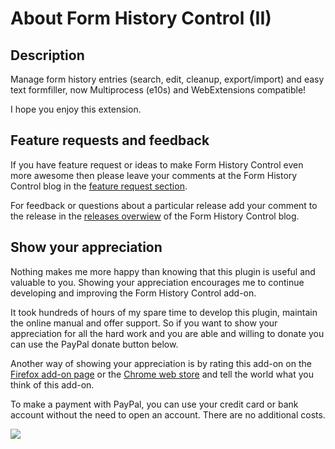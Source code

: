 # About Form History Control (II)

## Description
Manage form history entries (search, edit, cleanup, export/import) and easy text formfiller, now Multiprocess (e10s) and WebExtensions compatible!

I hope you enjoy this extension.

## Feature requests and feedback

If you have feature request or ideas to make Form History Control even more awesome then please leave your comments
at the Form History Control blog in the [feature request section](https://formhistory.blogspot.com/2009/05/feature-requests.html).

For feedback or questions about a particular release add your comment to the release in the 
[releases overwiew](https://formhistory.blogspot.com/search/label/Release) of the Form History Control blog.   

## Show your appreciation
Nothing makes me more happy than knowing that this plugin is useful and valuable to you.
Showing your appreciation encourages me to continue developing and improving the Form History Control add-on.  

It took hundreds of hours of my spare time to develop this plugin, maintain the online manual and offer support.
So if you want to show your appreciation for all the hard work and you are able and willing to donate you can use
the PayPal donate button below.

Another way of showing your appreciation is by rating this add-on on the [Firefox add-on page](https://addons.mozilla.org/firefox/addon/form-history-control/)
or the [Chrome web store](https://chrome.google.com/webstore/detail/form-history-control-ii/lpcccgcdjibejkgiaeijbmkpbnbkglkb)
and tell the world what you think of this add-on.   

To make a payment with PayPal, you can use your credit card or bank account without the need to open an account. There are no additional costs.

<a href="https://www.paypal.me/formhistorycontrol" title="Paypal donation">![](https://www.paypalobjects.com/en_GB/i/btn/btn_donate_LG.gif)</a>
